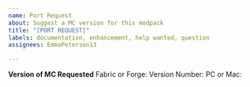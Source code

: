 ```yaml
---
name: Port Request
about: Suggest a MC version for this modpack
title: "[PORT REQUEST]"
labels: documentation, enhancement, help wanted, question
assignees: EmmaPeterson13

---
```


**Version of MC Requested**
Fabric or Forge:
Version Number:
PC or Mac:
